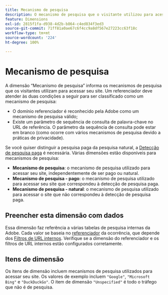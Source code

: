 ```yaml
---
title: Mecanismo de pesquisa
description: O mecanismo de pesquisa que o visitante utilizou para acessar seu site.
feature: Dimensions
exl-id: 2815f1fa-d938-4d2b-b864-c4ed834f3ed3
source-git-commit: 71ff81a0ae67c6f4cc9a8df567e27223cc63f18c
workflow-type: tm+mt
source-wordcount: '224'
ht-degree: 100%

---
```


# Mecanismo de pesquisa

A dimensão “Mecanismo de pesquisa” informa os mecanismos de pesquisa que os visitantes utilizam para acessar seu site. Um referenciador deve atender às duas condições a seguir para ser classificado como um mecanismo de pesquisa:

* O domínio referenciador é reconhecido pela Adobe como um mecanismo de pesquisa válido;
* Existe um parâmetro de sequência de consulta de palavra-chave no URL de referência. O parâmetro da sequência de consulta pode estar em branco (como ocorre com vários mecanismos de pesquisa devido a práticas de privacidade).

Se você quiser distinguir a pesquisa paga da pesquisa natural, a [Detecção de pesquisa paga](/help/admin/admin/c-manage-report-suites/c-edit-report-suites/general/paid-search-detection/paid-search-detection.md) é necessária. Várias dimensões estão disponíveis para mecanismos de pesquisa:

* **Mecanismo de pesquisa**: o mecanismo de pesquisa utilizado para acessar seu site, independentemente de ser pago ou natural.
* **Mecanismo de pesquisa - pago**: o mecanismo de pesquisa utilizado para acessar seu site que correspondeu à detecção de pesquisa paga.
* **Mecanismo de pesquisa - natural**: o mecanismo de pesquisa utilizado para acessar o site que não correspondeu à detecção de pesquisa paga.

## Preencher esta dimensão com dados

Essa dimensão faz referência a várias tabelas de pesquisa internas da Adobe. Cada valor se baseia no [referenciador](referrer.md) da ocorrência, que depende dos [Filtros de URL internos](/help/admin/admin/c-manage-report-suites/c-edit-report-suites/general/internal-url-filter-admin.md). Verifique se a dimensão do referenciador e os filtros de URL internos estão configurados corretamente.

## Itens de dimensão

Os itens de dimensão incluem mecanismos de pesquisa utilizados para acessar seu site. Os valores de exemplo incluem `"Google"`, `"Microsoft Bing"` e `"DuckDuckGo"`. O item de dimensão `"Unspecified"` é todo o tráfego que não é de pesquisa.
